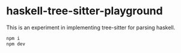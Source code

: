 # haskell-tree-sitter-playground

This is an experiment in implementing tree-sitter for parsing haskell.

```sh
npm i
npm dev
```
